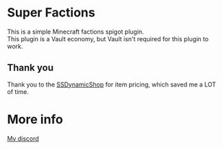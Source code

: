 # Super Factions
This is a simple Minecraft factions spigot plugin.<br>
This plugin is a Vault economy, but Vault isn't required for this plugin to work.

## Thank you
Thank you to the [SSDynamicShop](https://github.com/7sat/SSDynamicShop) for item pricing, which saved me a LOT of time. 

# More info
[My discord](https://discord.gg/DfqduqS)